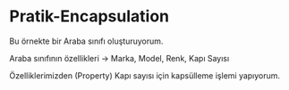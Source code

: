 # Pratik-Encapsulation
 Bu örnekte bir Araba sınıfı oluşturuyorum.

Araba sınıfının özellikleri -> Marka, Model, Renk, Kapı Sayısı

Özelliklerimizden (Property) Kapı sayısı için kapsülleme işlemi yapıyorum.
